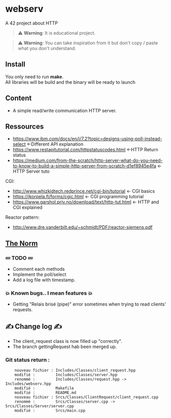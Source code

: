 # webserv
A 42 project about HTTP  

> :warning: **Warning**: It is educational project.  

> :warning: **Warning**: You can take inspiration from it but don't copy / paste what you don't understand.  

## Install  
You only need to run **make**.  
All libraries will be build and the binary will be ready to launch  

## Content
* A simple read/write communication HTTP server.  
 
## Ressources  
* https://www.ibm.com/docs/en/i/7.2?topic=designs-using-poll-instead-select     <-Different API explanation  
* https://www.restapitutorial.com/httpstatuscodes.html  <-HTTP Return status  
* https://medium.com/from-the-scratch/http-server-what-do-you-need-to-know-to-build-a-simple-http-server-from-scratch-d1ef8945e4fa      <-HTTP Server tuto  
 
 CGI:
* http://www.whizkidtech.redprince.net/cgi-bin/tutorial  <- CGI basics
* https://jkorpela.fi/forms/cgic.html  <- CGI programming tutorial
* https://www.garshol.priv.no/download/text/http-tut.html <- HTTP and CGI explained
 
 Reactor pattern:
* http://www.dre.vanderbilt.edu/~schmidt/PDF/reactor-siemens.pdf  
 
## [The Norm](.readme/norm.md)  

### :zzz: TODO :zzz:  
*  Comment each methods  
*  Implement the poll/select  
*  Add a log file with timestamp.  
### :boom: Known bugs.. I mean features :boom:  
* Getting "Relais brisé (pipe)" error sometimes when trying to read clients' requests.  

## :writing_hand: Change log :writing_hand:  
* The client_request class is now filled up "correctly".  
* The branch gettingRequest hab been merged up.  

### Git status return :

        nouveau fichier : Includes/Classes/client_request.hpp
        modifié :         Includes/Classes/server.hpp
        renommé :         Includes/Classes/request.hpp -> Includes/webserv.hpp
        modifié :         Makefile
        modifié :         README.md
        nouveau fichier : Srcs/Classes/ClientRequest/client_request.cpp
        renommé :         Srcs/Classes/server.cpp -> Srcs/Classes/Server/server.cpp
        modifié :         Srcs/main.cpp
